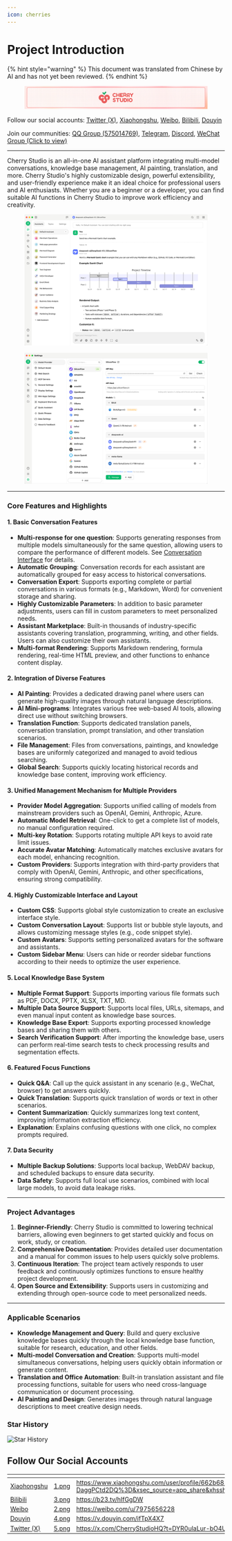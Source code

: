 ```yaml
---
icon: cherries
---
```

# Project Introduction


{% hint style="warning" %}
This document was translated from Chinese by AI and has not yet been reviewed.
{% endhint %}




<figure><img src=".gitbook/assets/docs-readme-banner1.png" alt=""><figcaption></figcaption></figure>

Follow our social accounts: [Twitter (X)](https://x.com/CherryStudioHQ), [Xiaohongshu](https://www.xiaohongshu.com/user/profile/662b6853000000000b031d9a), [Weibo](https://weibo.com/u/7975656228), [Bilibili](https://space.bilibili.com/3546657515898892), [Douyin](https://www.douyin.com/user/MS4wLjABAAAAmw9A54m5J0hHVMQY5eGrVJ-EHDoOS0hgJ6M1F9MN2Tn2V163A0xrC4_KVzfmQSxC)

Join our communities: [QQ Group (575014769)](https://qm.qq.com/q/lo0D4qVZKi), [Telegram](https://t.me/CherryStudioAI), [Discord](https://discord.gg/wez8HtpxqQ), [WeChat Group (Click to view)](https://www.cherry-ai.com/#Community)

***

Cherry Studio is an all-in-one AI assistant platform integrating multi-model conversations, knowledge base management, AI painting, translation, and more.
Cherry Studio's highly customizable design, powerful extensibility, and user-friendly experience make it an ideal choice for professional users and AI enthusiasts. Whether you are a beginner or a developer, you can find suitable AI functions in Cherry Studio to improve work efficiency and creativity.

<figure><img src=".gitbook/assets/image.png" alt=""><figcaption></figcaption></figure>

<figure><img src=".gitbook/assets/image (1).png" alt=""><figcaption></figcaption></figure>

***

### **Core Features and Highlights**

#### **1. Basic Conversation Features**

*   **Multi-response for one question**: Supports generating responses from multiple models simultaneously for the same question, allowing users to compare the performance of different models. See [Conversation Interface](cherrystudio/preview/chat.md) for details.
*   **Automatic Grouping**: Conversation records for each assistant are automatically grouped for easy access to historical conversations.
*   **Conversation Export**: Supports exporting complete or partial conversations in various formats (e.g., Markdown, Word) for convenient storage and sharing.
*   **Highly Customizable Parameters**: In addition to basic parameter adjustments, users can fill in custom parameters to meet personalized needs.
*   **Assistant Marketplace**: Built-in thousands of industry-specific assistants covering translation, programming, writing, and other fields. Users can also customize their own assistants.
*   **Multi-format Rendering**: Supports Markdown rendering, formula rendering, real-time HTML preview, and other functions to enhance content display.

#### **2. Integration of Diverse Features**

*   **AI Painting**: Provides a dedicated drawing panel where users can generate high-quality images through natural language descriptions.
*   **AI Mini-programs**: Integrates various free web-based AI tools, allowing direct use without switching browsers.
*   **Translation Function**: Supports dedicated translation panels, conversation translation, prompt translation, and other translation scenarios.
*   **File Management**: Files from conversations, paintings, and knowledge bases are uniformly categorized and managed to avoid tedious searching.
*   **Global Search**: Supports quickly locating historical records and knowledge base content, improving work efficiency.

#### **3. Unified Management Mechanism for Multiple Providers**

*   **Provider Model Aggregation**: Supports unified calling of models from mainstream providers such as OpenAI, Gemini, Anthropic, Azure.
*   **Automatic Model Retrieval**: One-click to get a complete list of models, no manual configuration required.
*   **Multi-key Rotation**: Supports rotating multiple API keys to avoid rate limit issues.
*   **Accurate Avatar Matching**: Automatically matches exclusive avatars for each model, enhancing recognition.
*   **Custom Providers**: Supports integration with third-party providers that comply with OpenAI, Gemini, Anthropic, and other specifications, ensuring strong compatibility.

#### **4. Highly Customizable Interface and Layout**

*   **Custom CSS**: Supports global style customization to create an exclusive interface style.
*   **Custom Conversation Layout**: Supports list or bubble style layouts, and allows customizing message styles (e.g., code snippet style).
*   **Custom Avatars**: Supports setting personalized avatars for the software and assistants.
*   **Custom Sidebar Menu**: Users can hide or reorder sidebar functions according to their needs to optimize the user experience.

#### **5. Local Knowledge Base System**

*   **Multiple Format Support**: Supports importing various file formats such as PDF, DOCX, PPTX, XLSX, TXT, MD.
*   **Multiple Data Source Support**: Supports local files, URLs, sitemaps, and even manual input content as knowledge base sources.
*   **Knowledge Base Export**: Supports exporting processed knowledge bases and sharing them with others.
*   **Search Verification Support**: After importing the knowledge base, users can perform real-time search tests to check processing results and segmentation effects.

#### **6. Featured Focus Functions**

*   **Quick Q&A**: Call up the quick assistant in any scenario (e.g., WeChat, browser) to get answers quickly.
*   **Quick Translation**: Supports quick translation of words or text in other scenarios.
*   **Content Summarization**: Quickly summarizes long text content, improving information extraction efficiency.
*   **Explanation**: Explains confusing questions with one click, no complex prompts required.

#### **7. Data Security**

*   **Multiple Backup Solutions**: Supports local backup, WebDAV backup, and scheduled backups to ensure data security.
*   **Data Safety**: Supports full local use scenarios, combined with local large models, to avoid data leakage risks.

***

### **Project Advantages**

1.  **Beginner-Friendly**: Cherry Studio is committed to lowering technical barriers, allowing even beginners to get started quickly and focus on work, study, or creation.
2.  **Comprehensive Documentation**: Provides detailed user documentation and a manual for common issues to help users quickly solve problems.
3.  **Continuous Iteration**: The project team actively responds to user feedback and continuously optimizes functions to ensure healthy project development.
4.  **Open Source and Extensibility**: Supports users in customizing and extending through open-source code to meet personalized needs.

***

### **Applicable Scenarios**

*   **Knowledge Management and Query**: Build and query exclusive knowledge bases quickly through the local knowledge base function, suitable for research, education, and other fields.
*   **Multi-model Conversation and Creation**: Supports multi-model simultaneous conversations, helping users quickly obtain information or generate content.
*   **Translation and Office Automation**: Built-in translation assistant and file processing functions, suitable for users who need cross-language communication or document processing.
*   **AI Painting and Design**: Generates images through natural language descriptions to meet creative design needs.

### Star History

![Star History](https://urlscan.io/liveshot/?width=1300\&height=620\&url=https://cherrystarhistory.ocool.online/)

## Follow Our Social Accounts

<table data-view="cards"><thead><tr><th></th><th data-hidden data-card-cover data-type="files"></th><th data-hidden data-card-target data-type="content-ref"></th></tr></thead><tbody><tr><td><a href="https://www.xiaohongshu.com/user/profile/662b6853000000000b031d9a?xsec_token=YB_1nKvlH4r5hPYVVbbsNHF8Y6n6AKlm5-DaggPCtd2DQ%3D&#x26;xsec_source=app_share&#x26;xhsshare=CopyLink&#x26;appuid=662b6853000000000b031d9a&#x26;apptime=1738627324&#x26;share_id=ace5db41b5954fab8d98a2a7865a62bc&#x26;share_channel=copy_link">Xiaohongshu</a></td><td><a href=".gitbook/assets/1.png">1.png</a></td><td><a href="https://www.xiaohongshu.com/user/profile/662b6853000000000b031d9a?xsec_token=YB_1nKvlH4r5hPYVVbbsNHF8Y6n6AKlm5-DaggPCtd2DQ%3D&#x26;xsec_source=app_share&#x26;xhsshare=CopyLink&#x26;appuid=662b6853000000000b031d9a&#x26;apptime=1738627324&#x26;share_id=ace5db41b5954fab8d98a2a7865a62bc&#x26;share_channel=copy_link">https://www.xiaohongshu.com/user/profile/662b6853000000000b031d9a?xsec_token=YB_1nKvlH4r5hPYVVbbsNHF8Y6n6AKlm5-DaggPCtd2DQ%3D&#x26;xsec_source=app_share&#x26;xhsshare=CopyLink&#x26;appuid=662b6853000000000b031d9a&#x26;apptime=1738627324&#x26;share_id=ace5db41b5954fab8d98a2a7865a62bc&#x26;share_channel=copy_link</a></td></tr><tr><td><a href="https://b23.tv/hIfGgDW">Bilibili</a></td><td><a href=".gitbook/assets/3.png">3.png</a></td><td><a href="https://b23.tv/hIfGgDW">https://b23.tv/hIfGgDW</a></td></tr><tr><td><a href="https://weibo.com/u/7975656228">Weibo</a></td><td><a href=".gitbook/assets/2.png">2.png</a></td><td><a href="https://weibo.com/u/7975656228">https://weibo.com/u/7975656228</a></td></tr><tr><td><a href="https://v.douyin.com/ifTpX4X7">Douyin</a></td><td><a href=".gitbook/assets/4.png">4.png</a></td><td><a href="https://v.douyin.com/ifTpX4X7">https://v.douyin.com/ifTpX4X7</a></td></tr><tr><td><a href="https://x.com/CherryStudioHQ?t=DYR0ulaLur-bO4Us3bG79A&#x26;s=05">Twitter (X)</a></td><td><a href=".gitbook/assets/5.png">5.png</a></td><td><a href="https://x.com/CherryStudioHQ?t=DYR0ulaLur-bO4Us3bG79A&#x26;s=05">https://x.com/CherryStudioHQ?t=DYR0ulaLur-bO4Us3bG79A&#x26;s=05</a></td></tr></tbody></table>